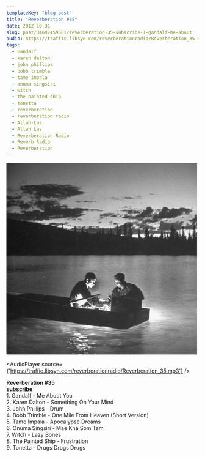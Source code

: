 ```yaml
---
templateKey: "blog-post"
title: "Reverberation #35"
date: 2012-10-31
slug: post/34697459581/reverberation-35-subscribe-1-gandalf-me-about
audio: https://traffic.libsyn.com/reverberationradio/Reverberation_35.mp3
tags:
  - Gandalf
  - karen dalton
  - john phillips
  - bobb trimble
  - tame impala
  - onuma singsiri
  - witch
  - the painted ship
  - tonetta
  - reverberation
  - reverberation radio
  - Allah-Las
  - Allah Las
  - Reverberation Radio
  - Reverb Radio
  - Reverberation
---
```


![Reverberation #35](../images/9f4d46b2fc5107143fea868bc08139e60d07822c88981c7ea212308229c8b968.jpg)

<AudioPlayer source={'https://traffic.libsyn.com/reverberationradio/Reverberation_35.mp3'} />

<p><strong>Reverberation #35<br /></strong><strong><a href="https://itunes.apple.com/us/podcast/reverberation-radio/id520739212?ign-mpt=uo%3D4" title="subscribe" target="_blank">subscribe</a><br /></strong>1. Gandalf - Me About You<br />2. Karen Dalton - Something On Your Mind<br />3. John Phillips - Drum<br />4. Bobb Trimble - One Mile From Heaven (Short Version)<br />5. Tame Impala - Apocalypse Dreams<br />6. Onuma Singsiri - Mae Kha Som Tam<br />7. Witch - Lazy Bones<br />8. The Painted Ship - Frustration<br />9. Tonetta - Drugs Drugs Drugs</p>
